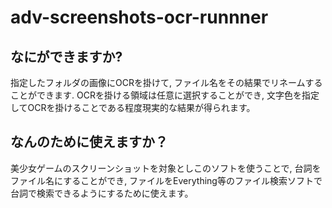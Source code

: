 # adv-screenshots-ocr-runnner

## なにができますか?
指定したフォルダの画像にOCRを掛けて, ファイル名をその結果でリネームすることができます.
OCRを掛ける領域は任意に選択することができ, 文字色を指定してOCRを掛けることである程度現実的な結果が得られます。

## なんのために使えますか？
美少女ゲームのスクリーンショットを対象としこのソフトを使うことで,
台詞をファイル名にすることができ, 
ファイルをEverything等のファイル検索ソフトで台詞で検索できるようにするために使えます。
